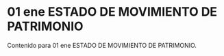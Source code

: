 # 01 ene  ESTADO DE MOVIMIENTO DE PATRIMONIO

Contenido para 01 ene  ESTADO DE MOVIMIENTO DE PATRIMONIO.